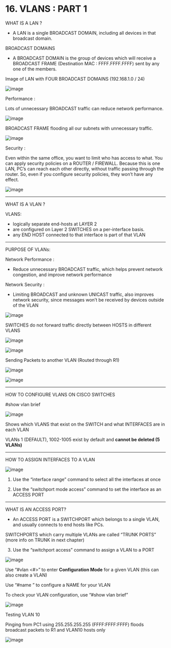 # 16. VLANS : PART 1

WHAT IS A LAN ? 

- A LAN is a single BROADCAST DOMAIN, including all devices in that broadcast domain.

BROADCAST DOMAINS

- A BROADCAST DOMAIN is the group of devices which will receive a BROADCAST FRAME (Destination MAC : FFFF.FFFF.FFFF) sent by any one of the members.

Image of LAN with FOUR BROADCAST DOMAINS (192.168.1.0 / 24)

![image](https://github.com/vanhoangkha/CCNA_Course_Notes/assets/images/placeholder.png)


Performance :

Lots of unnecessary BROADCAST traffic can reduce network performance.

![image](https://github.com/vanhoangkha/CCNA_Course_Notes/assets/images/placeholder.png)


BROADCAST FRAME flooding all our subnets with unnecessary traffic.

![image](https://github.com/vanhoangkha/CCNA_Course_Notes/assets/images/placeholder.png)


Security :

Even within the same office, you want to limit who has access to what. You can apply security policies on a ROUTER / FIREWALL. Because this is one LAN, PC’s can reach each other directly, without traffic passing through the router. So, even if you configure security policies, they won’t have any effect.

![image](https://github.com/vanhoangkha/CCNA_Course_Notes/assets/images/placeholder.png)

---

WHAT IS A VLAN ? 

VLANS:

- logically separate end-hosts at LAYER 2
- are configured on Layer 2 SWITCHES on a per-interface basis.
- any END HOST connected to that interface is part of that VLAN

---

PURPOSE OF VLANs:

Network Performance :

- Reduce unnecessary BROADCAST traffic, which helps prevent network congestion, and improve network performance

Network Security :

- Limiting BROADCAST and unknown UNICAST traffic, also improves network security, since messages won’t be received by devices outside of the VLAN

![image](https://github.com/vanhoangkha/CCNA_Course_Notes/assets/images/placeholder.png)


SWITCHES do not forward traffic directly between HOSTS in different VLANS

![image](https://github.com/vanhoangkha/CCNA_Course_Notes/assets/images/placeholder.png)


![image](https://github.com/vanhoangkha/CCNA_Course_Notes/assets/images/placeholder.png)


Sending Packets to another VLAN (Routed through R1)

![image](https://github.com/vanhoangkha/CCNA_Course_Notes/assets/images/placeholder.png)


![image](https://github.com/vanhoangkha/CCNA_Course_Notes/assets/images/placeholder.png)

---

HOW TO CONFIGURE VLANS ON CISCO SWITCHES

#show vlan brief

![image](https://github.com/vanhoangkha/CCNA_Course_Notes/assets/images/placeholder.png)


Shows which VLANS that exist on the SWITCH and what INTERFACES are in each VLAN

VLANs 1 (DEFAULT), 1002-1005 exist by default and **cannot be deleted (5 VLANs)**

---

HOW TO ASSIGN INTERFACES TO A VLAN

![image](https://github.com/vanhoangkha/CCNA_Course_Notes/assets/images/placeholder.png)


1) Use the “interface range” command to select all the interfaces at once

2) Use the “switchport mode access” command to set the interface as an ACCESS PORT

---

WHAT IS AN ACCESS PORT?

- An ACCESS PORT is a SWITCHPORT which belongs to a single VLAN, and usually connects to end hosts like PCs.

SWITCHPORTS which carry multiple VLANs are called “TRUNK PORTS” (more info on TRUNK in next chapter)

3) Use the “switchport access” command to assign a VLAN to a PORT

![image](https://github.com/vanhoangkha/CCNA_Course_Notes/assets/images/placeholder.png)


Use “#vlan <#>” to enter **Configuration Mode** for a given VLAN (this can also create a VLAN)

Use “#name <name>” to configure a NAME for your VLAN

To check your VLAN configuration, use “#show vlan brief”

![image](https://github.com/vanhoangkha/CCNA_Course_Notes/assets/images/placeholder.png)


Testing VLAN 10

Pinging from PC1 using 255.255.255.255 (FFFF:FFFF:FFFF) floods broadcast packets to R1 and VLAN10 hosts only

![image](https://github.com/vanhoangkha/CCNA_Course_Notes/assets/images/placeholder.png)
